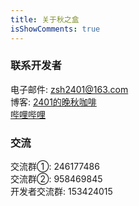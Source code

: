 ```yaml
---
title: 关于秋之盒
isShowComments: true
---
```

### 联系开发者
电子邮件: zsh2401@163.com   
博客: [2401的晚秋咖啡](https://blog.zsh2401.top)   
[哔哩哔哩](https://space.bilibili.com/3061574/#/)
### 交流   
交流群①: 246177486    
交流群②: 958469845   
开发者交流群: 153424015     